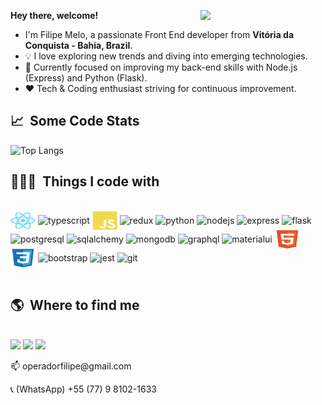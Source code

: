 <p align="left">
  <img src="https://cdn.jsdelivr.net/gh/Th3Wall/assets-cdn/PersonalGithubReadme/Memoji.png" width="200" align="right" style="margin-left: 20px;">
<b>Hey there, welcome!</b></br>
</p>

 - I'm Filipe Melo, a passionate Front End developer from <b>Vitória da Conquista - Bahia, Brazil</b>.</br>
 - 💡 I love exploring new trends and diving into emerging technologies.</br>
 - 🌱 Currently focused on improving my back-end skills with Node.js (Express) and Python (Flask).</br>
 - ❤️ Tech & Coding enthusiast striving for continuous improvement.


## 📈 &nbsp;Some Code Stats ##


 <!--
 ![GitHub Stats](https://github-readme-stats.vercel.app/api?username=mghkill&show_icons=true&hide_border=true&bg_color=0D1117&title_color=007FFF&icon_color=007FFF&text_color=FFFFFF&include_all_commits=true&count_private=true&custom_title=GitHub%20Stats&hide_title=false&line_height=27&card_width=500&border_radius=10&border_color=007FFF&locale=en&cache_seconds=1800) -->
![Top Langs](https://github-readme-stats.vercel.app/api/top-langs/?username=mghkill&layout=compact&hide_border=true&bg_color=0D1117&title_color=007FFF&icon_color=007FFF&text_color=FFFFFF&card_width=500&border_radius=10&border_color=007FFF&locale=en&cache_seconds=1800)

<!--
<ul>

  <li>
    <img class="emoji" alt="hamburger" src="https://github.githubassets.com/images/icons/emoji/unicode/1f354.png" width="20" height="20">
    <span>Burger Phop</span>
    <ul>
      <li>
        <a target="_blank" href="https://hamb-mghkill.vercel.app/">Click Link - Deploy</a>
      </li>
    </ul>
  </li>
  
  <li>
    <img class="emoji" alt="coin" src="https://github.githubassets.com/images/icons/emoji/unicode/1fa99.png" width="20" height="20">
    <span>Hub with register and login</span>
    <ul>
      <li>
        <a target="_blank" href="https://react-entrega-s2-kenzie-hub-mghkill-mghkill.vercel.app/">Click Link - Deploy</a>
      </li>
    </ul>
  </li>

</ul>

 <ul>

   <li>
    <img class="emoji" alt="heart" src="https://github.githubassets.com/images/icons/emoji/unicode/2764.png" width="20" height="20">
    <span>Health Control</span>
    <ul>
      <li>
        <a href="https://maissaude.vercel.app" target="_blank">Click Link - Deploy</a>
      </li>
    </ul>
  </li>
  <li>
    <img class="emoji" alt="lotus_position_woman" src="https://github.githubassets.com/images/icons/emoji/unicode/1f9d8-2640.png" width="20" height="20">
    <span>Habits Team</span>
    <ul>
      <li>
        <a href="https://habits-team-project.vercel.app" target="_blank">Click Link - Deploy</a>
      </li>
    </ul>
  </li>
  
  

  <li>
    <img class="emoji" alt="hash" src="https://github.githubassets.com/images/icons/emoji/unicode/0023-20e3.png" width="20" height="20">
    <span>DEV BALL Z</span>
    <ul>
      <li>
        <a href="https://kenzie-academy-brasil-developers.github.io/entrega-lig-4-sprint-5-rodhardt" target="_blank">Click Link - Deploy</a>
      </li>
    </ul>
  </li> 

  <li>
    <img class="emoji" alt="vietnam" src="https://github.githubassets.com/images/icons/emoji/unicode/1f1fb-1f1f3.png" width="20" height="20">
    <span>Torre de Hanoi</span>
    <ul>
      <li>
        <a href="https://kenzie-academy-brasil-developers.github.io/entrega-torre-de-hanoi-sprint-5-mghkill/" target="_blank">Click Link - Deploy</a>
      </li>
    </ul>
  </li>

</ul>
-->



## 👨🏻‍💻 &nbsp;Things I code with ##
<div style="display: inline_block"><br>
  <img align="center" height="30" width="40" alt="react" src="https://raw.githubusercontent.com/devicons/devicon/master/icons/react/react-original.svg" style="fill: #61DAFB;">
  <img align="center" height="30" width="40" alt="typescript" src="https://cdn.jsdelivr.net/gh/devicons/devicon/icons/typescript/typescript-original.svg" style="fill: #3178C6;">
  <img align="center" height="30" width="40" alt="javascript" src="https://raw.githubusercontent.com/devicons/devicon/master/icons/javascript/javascript-plain.svg" style="fill: #F7DF1E;">
  <img align="center" height="30" width="40" alt="redux" src="https://cdn.jsdelivr.net/gh/devicons/devicon/icons/redux/redux-original.svg" style="fill: #764ABC;">
  <img align="center" height="30" width="40" alt="python" src="https://cdn.jsdelivr.net/gh/devicons/devicon/icons/python/python-original.svg" style="fill: #3776AB;">
  <img align="center" height="30" width="40" alt="nodejs" src="https://cdn.jsdelivr.net/gh/devicons/devicon/icons/nodejs/nodejs-original.svg" style="fill: #339933;">
  <img align="center" height="30" width="40" alt="express" src="https://cdn.jsdelivr.net/gh/devicons/devicon/icons/express/express-original.svg" style="fill: #000000;">
  <img align="center" height="30" width="40" alt="flask" src="https://cdn.jsdelivr.net/gh/devicons/devicon/icons/flask/flask-original.svg" style="fill: #000000;">
  <img align="center" height="30" width="40" alt="postgresql" src="https://cdn.jsdelivr.net/gh/devicons/devicon/icons/postgresql/postgresql-original.svg" style="fill: #336791;">
  <img align="center" height="30" width="40" alt="sqlalchemy" src="https://cdn.jsdelivr.net/gh/devicons/devicon/icons/sqlalchemy/sqlalchemy-original.svg" style="fill: #F8DC3D;">
  <img align="center" height="30" width="40" alt="mongodb" src="https://cdn.jsdelivr.net/gh/devicons/devicon/icons/mongodb/mongodb-original.svg" style="fill: #47A248;">

  <!-- <img align="center" height="30" width="40" alt="nextjs" src="https://cdn.jsdelivr.net/gh/devicons/devicon/icons/nextjs/nextjs-original.svg">    --> 
  <img align="center" height="30" width="40" alt="graphql" src="https://cdn.jsdelivr.net/gh/devicons/devicon/icons/graphql/graphql-plain.svg" style="fill: #E10098;">    
<!--   <img align="center" height="30" width="40" alt="storybook" src="https://cdn.jsdelivr.net/gh/devicons/devicon/icons/storybook/storybook-original.svg">   -->  
  <img align="center" height="30" width="40" alt="materialui" src="https://cdn.jsdelivr.net/gh/devicons/devicon/icons/materialui/materialui-original.svg" style="fill: #0081CB;">
  <img align="center" height="30" width="40" alt="html5" src="https://raw.githubusercontent.com/devicons/devicon/master/icons/html5/html5-original.svg" style="fill: #E34F26;">
  <img align="center" height="30" width="40" alt="css3" src="https://raw.githubusercontent.com/devicons/devicon/master/icons/css3/css3-original.svg" style="fill: #1572B6;">
  <!-- <img align="center" height="30" width="40" alt="sass" src="https://cdn.jsdelivr.net/gh/devicons/devicon/icons/sass/sass-original.svg"> -->
  <img align="center" height="30" width="40" alt="bootstrap" src="https://cdn.jsdelivr.net/gh/devicons/devicon/icons/bootstrap/bootstrap-plain.svg" style="fill: #563D7C;">
  <img align="center" height="30" width="40" alt="jest" src="https://cdn.jsdelivr.net/gh/devicons/devicon/icons/jest/jest-plain.svg" style="fill: #C21325;">

  <!-- <img align="center" height="30" width="40" alt="wordpress" src="https://cdn.worldvectorlogo.com/logos/wordpress-icon-1.svg"> -->
  <img align="center" height="30" width="40" alt="git" src="https://cdn.jsdelivr.net/gh/devicons/devicon/icons/git/git-original.svg" style="fill: #F05032;">
</div>

<br>
 


## 🌎 &nbsp;Where to find me ##
<div style="display: inline_block"><br> 
 <!--<a href="" target="_blank"><img src="https://i.imgur.com/MymA43I.png"></a>-->
  <a href="https://www.linkedin.com/in/filipegusmaomelo/ " target="_blank"><img src="https://img.shields.io/badge/-LinkedIn-%230077B5?style=for-the-badge&logo=linkedin&logoColor=white" target="_blank"></a>   
  <a href="https://www.facebook.com/filipe.gusmaodemelo/" target="_blank"><img src="https://img.shields.io/badge/-Facebook-%230177B5?style=for-the-badge&logo=facebook&logoColor=white" target="_blank"></a>
  <a href = "mailto:operadorfilipe@gmail.com"><img src="https://img.shields.io/badge/-Gmail-%23333?style=for-the-badge&logo=gmail&logoColor=white" target="_blank"></a>
  <p> 📫 operadorfilipe@gmail.com </p>
<p>📞 (WhatsApp) +55 (77) 9 8102-1633</p>


  <br>
   
</div>

 
